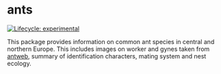 
<!-- README.md is generated from README.Rmd. Please edit that file -->

# ants

<!-- badges: start -->

[![Lifecycle:
experimental](https://img.shields.io/badge/lifecycle-experimental-orange.svg)](https://lifecycle.r-lib.org/articles/stages.html#experimental)
<!-- badges: end -->

This package provides information on common ant species in central and
northern Europe. This includes images on worker and gynes taken from
[antweb](https://www.antweb.org), summary of identification characters,
mating system and nest ecology.
